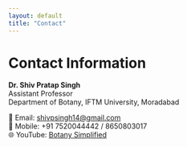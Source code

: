 ```yaml
---
layout: default
title: "Contact"
---
```


# Contact Information

**Dr. Shiv Pratap Singh**  
Assistant Professor  
Department of Botany, IFTM University, Moradabad  

📧 Email: [shivpsingh14@gmail.com](mailto:shivpsingh14@gmail.com)  
📱 Mobile: +91 7520044442 / 8650803017  
🌐 YouTube: [Botany Simplified](https://www.youtube.com/@BotanySimplified)  
